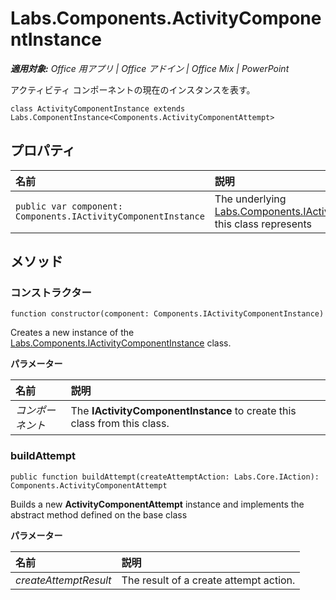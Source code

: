 ﻿
# Labs.Components.ActivityComponentInstance

 _**適用対象:** Office 用アプリ | Office アドイン | Office Mix | PowerPoint_

アクティビティ コンポーネントの現在のインスタンスを表す。

```
class ActivityComponentInstance extends Labs.ComponentInstance<Components.ActivityComponentAttempt>
```


## プロパティ


|**名前**|**説明**|
|:-----|:-----|
| `public var component: Components.IActivityComponentInstance`|The underlying [Labs.Components.IActivityComponentInstance](../../reference/office-mix/labs.components.iactivitycomponentinstance.md) this class represents|

## メソッド




### コンストラクター

 `function constructor(component: Components.IActivityComponentInstance)`

Creates a new instance of the [Labs.Components.IActivityComponentInstance](../../reference/office-mix/labs.components.iactivitycomponentinstance.md) class.

 **パラメーター**


|**名前**|**説明**|
|:-----|:-----|
| _コンポーネント_|The  **IActivityComponentInstance** to create this class from this class.|

### buildAttempt

 `public function buildAttempt(createAttemptAction: Labs.Core.IAction): Components.ActivityComponentAttempt`

Builds a new  **ActivityComponentAttempt** instance and implements the abstract method defined on the base class

 **パラメーター**


|**名前**|**説明**|
|:-----|:-----|
| _createAttemptResult_|The result of a create attempt action.|
